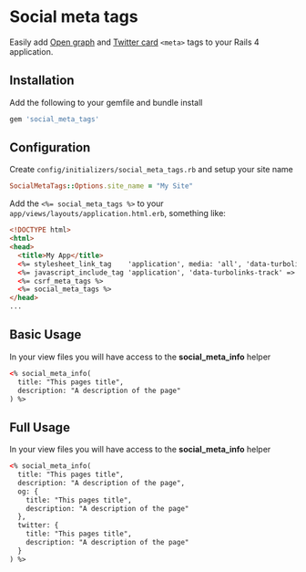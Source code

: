# Social meta tags

Easily add [Open graph](https://developers.facebook.com/docs/sharing/webmasters#markup) and [Twitter card](https://dev.twitter.com/cards/markup) `<meta>` tags to your Rails 4 application.

## Installation

Add the following to your gemfile and bundle install

```rb
gem 'social_meta_tags'
```

## Configuration

Create `config/initializers/social_meta_tags.rb` and setup your site name

```rb
SocialMetaTags::Options.site_name = "My Site"
```

Add the `<%= social_meta_tags %>` to your `app/views/layouts/application.html.erb`, something like:

```html
<!DOCTYPE html>
<html>
<head>
  <title>My App</title>
  <%= stylesheet_link_tag    'application', media: 'all', 'data-turbolinks-track' => true %>
  <%= javascript_include_tag 'application', 'data-turbolinks-track' => true %>
  <%= csrf_meta_tags %>
  <%= social_meta_tags %>
</head>
...
```

## Basic Usage

In your view files you will have access to the **social_meta_info** helper

```html
<% social_meta_info(
  title: "This pages title",
  description: "A description of the page"
) %>
```


## Full Usage

In your view files you will have access to the **social_meta_info** helper

```html
<% social_meta_info(
  title: "This pages title",
  description: "A description of the page",
  og: {
    title: "This pages title",
    description: "A description of the page"
  },
  twitter: {
    title: "This pages title",
    description: "A description of the page"
  }
) %>
```
